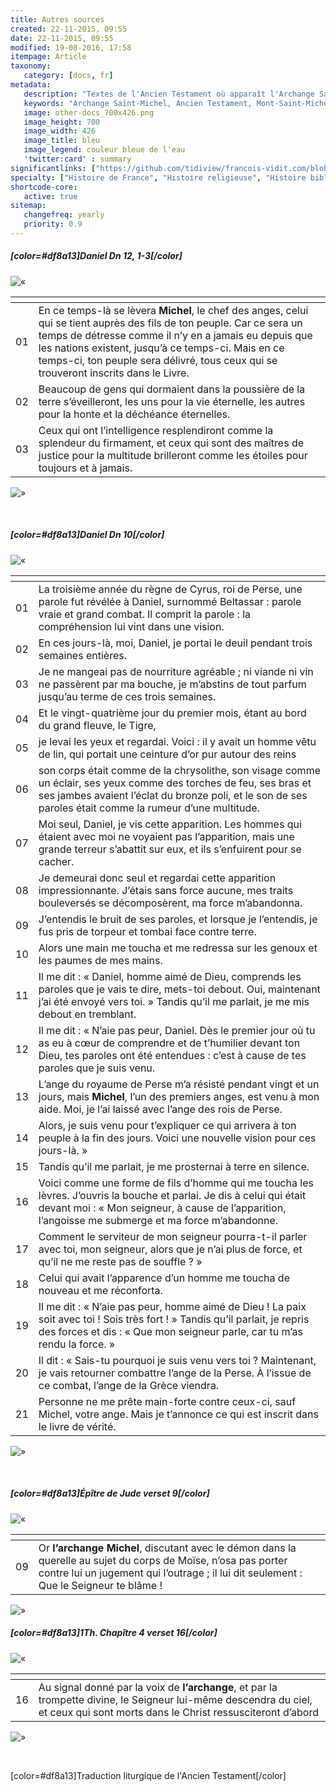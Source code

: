 ```yaml
---
title: Autres sources
created: 22-11-2015, 09:55
date: 22-11-2015, 09:55
modified: 19-08-2016, 17:58
itempage: Article
taxonomy:
   category: [docs, fr]
metadata:
   description: "Textes de l'Ancien Testament où apparaît l'Archange Saint-Michel"
   keywords: "Archange Saint-Michel, Ancien Testament, Mont-Saint-Michel"
   image: other-docs_700x426.png
   image_height: 700
   image_width: 426
   image_title: bleu
   image_legend: couleur bleue de l'eau
   'twitter:card' : summary
significantlinks: ["https://github.com/tidiview/francois-vidit.com/blob/develop/user/sites/docs/pages/01.reference/mont-saint-michel/arch-michel/other-docs/docs.fr.md"]
specialty: ["Histoire de France", "Histoire religieuse", "Histoire biblique"]
shortcode-core:
   active: true
sitemap:
   changefreq: yearly
   priority: 0.9
---
```




##### [color=#df8a13]Daniel Dn 12, 1-3[/color]

![«][«]

|   | <span hidden>hidden</span> | 
| - | -------------------------- |
| 01 | En ce temps-là se lèvera **Michel**, le chef des anges, celui qui se tient auprès des fils de ton peuple. Car ce sera un temps de détresse comme il n’y en a jamais eu depuis que les nations existent, jusqu’à ce temps-ci. Mais en ce temps-ci, ton peuple sera délivré, tous ceux qui se trouveront inscrits dans le Livre. |
| 02 | Beaucoup de gens qui dormaient dans la poussière de la terre s’éveilleront, les uns pour la vie éternelle, les autres pour la honte et la déchéance éternelles. |
| 03 | Ceux qui ont l’intelligence resplendiront comme la splendeur du firmament, et ceux qui sont des maîtres de justice pour la multitude brilleront comme les étoiles pour toujours et à jamais. |

![»][»]  

<br>

##### [color=#df8a13]Daniel Dn 10[/color]

![«][«]

|   | <span hidden>hidden</span> | 
| - | -------------------------- |
| 01 | La troisième année du règne de Cyrus, roi de Perse, une parole fut révélée à Daniel, surnommé Beltassar : parole vraie et grand combat. Il comprit la parole : la compréhension lui vint dans une vision. |
| 02 | En ces jours-là, moi, Daniel, je portai le deuil pendant trois semaines entières. |
| 03 | Je ne mangeai pas de nourriture agréable ; ni viande ni vin ne passèrent par ma bouche, je m’abstins de tout parfum jusqu’au terme de ces trois semaines. |
| 04 | Et le vingt-quatrième jour du premier mois, étant au bord du grand fleuve, le Tigre, |
| 05 | je levai les yeux et regardai. Voici : il y avait un homme vêtu de lin, qui portait une ceinture d’or pur autour des reins |
| 06 | son corps était comme de la chrysolithe, son visage comme un éclair, ses yeux comme des torches de feu, ses bras et ses jambes avaient l’éclat du bronze poli, et le son de ses paroles était comme la rumeur d’une multitude. |
| 07 | Moi seul, Daniel, je vis cette apparition. Les hommes qui étaient avec moi ne voyaient pas l’apparition, mais une grande terreur s’abattit sur eux, et ils s’enfuirent pour se cacher. |
| 08 | Je demeurai donc seul et regardai cette apparition impressionnante. J’étais sans force aucune, mes traits bouleversés se décomposèrent, ma force m’abandonna. |
| 09 | J’entendis le bruit de ses paroles, et lorsque je l’entendis, je fus pris de torpeur et tombai face contre terre. |
| 10 | Alors une main me toucha et me redressa sur les genoux et les paumes de mes mains. |
| 11 | Il me dit : « Daniel, homme aimé de Dieu, comprends les paroles que je vais te dire, mets-toi debout. Oui, maintenant j’ai été envoyé vers toi. » Tandis qu’il me parlait, je me mis debout en tremblant. |
| 12 | Il me dit : « N’aie pas peur, Daniel. Dès le premier jour où tu as eu à cœur de comprendre et de t’humilier devant ton Dieu, tes paroles ont été entendues : c’est à cause de tes paroles que je suis venu. |
| 13 | L’ange du royaume de Perse m’a résisté pendant vingt et un jours, mais **Michel**, l’un des premiers anges, est venu à mon aide. Moi, je l’ai laissé avec l’ange des rois de Perse. |
| 14 | Alors, je suis venu pour t’expliquer ce qui arrivera à ton peuple à la fin des jours. Voici une nouvelle vision pour ces jours-là. » |
| 15 | Tandis qu’il me parlait, je me prosternai à terre en silence. |
| 16 | Voici comme une forme de fils d’homme qui me toucha les lèvres. J’ouvris la bouche et parlai. Je dis à celui qui était devant moi : « Mon seigneur, à cause de l’apparition, l’angoisse me submerge et ma force m’abandonne. |
| 17 | Comment le serviteur de mon seigneur pourra-t-il parler avec toi, mon seigneur, alors que je n’ai plus de force, et qu’il ne me reste pas de souffle ? » |
| 18 | Celui qui avait l’apparence d’un homme me toucha de nouveau et me réconforta. |
| 19 | Il me dit : « N’aie pas peur, homme aimé de Dieu ! La paix soit avec toi ! Sois très fort ! » Tandis qu’il parlait, je repris des forces et dis : « Que mon seigneur parle, car tu m’as rendu la force. » |
| 20 | Il dit : « Sais-tu pourquoi je suis venu vers toi ? Maintenant, je vais retourner combattre l’ange de la Perse. À l’issue de ce combat, l’ange de la Grèce viendra. |
| 21 | Personne ne me prête main-forte contre ceux-ci, sauf Michel, votre ange. Mais je t’annonce ce qui est inscrit dans le livre de vérité. |

![»][»]  

<br>

##### [color=#df8a13]Épître de Jude verset 9[/color]

![«][«]

|   | <span hidden>hidden</span> | 
| - | -------------------------- |
| 09 | Or **l’archange Michel**, discutant avec le démon dans la querelle au sujet du corps de Moïse, n’osa pas porter contre lui un jugement qui l’outrage ; il lui dit seulement : Que le Seigneur te blâme ! |

![»][»]  

##### [color=#df8a13]1Th. Chapître 4 verset 16[/color]

![«][«]  

|   | <span hidden>hidden</span> | 
| - | -------------------------- |
| 16 | Au signal donné par la voix de **l’archange**, et par la trompette divine, le Seigneur lui-même descendra du ciel, et ceux qui sont morts dans le Christ ressusciteront d’abord |

![»][»]   

<br>

[color=#df8a13]Traduction liturgique de l'Ancien Testament[/color]

[«]: /fr/images/quotesleft.svg?classes=caracter-icon
[»]: /fr/images/quotesright.svg?classes=caracter-icon